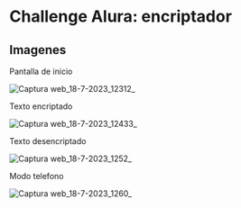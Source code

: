 # Challenge Alura: encriptador

## Imagenes

Pantalla de inicio

![Captura web_18-7-2023_12312_](https://github.com/wuacha/Encriptador-texto/assets/134660663/c69b80d8-e7fc-423a-b85b-c845fb2c5b87)

Texto encriptado

![Captura web_18-7-2023_12433_](https://github.com/wuacha/Encriptador-texto/assets/134660663/e10e9069-ec55-4ba1-b293-7daa87fab38f)

Texto desencriptado

![Captura web_18-7-2023_1252_](https://github.com/wuacha/Encriptador-texto/assets/134660663/ef80cac7-22c0-412a-aca8-cbec11ce580b)

Modo telefono

![Captura web_18-7-2023_1260_](https://github.com/wuacha/Encriptador-texto/assets/134660663/bd7dcfd1-2fb7-4432-a9fb-2f75f37ed085)
